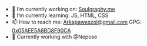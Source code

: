 - 🔭 I’m currently working on: [Soulgraphy.me](https://soulgraphy.me)
- 🌱 I’m currently learning: JS, HTML, CSS
- 📫 How to reach me: [Arkapaweszol@gmail.com](mailto:arkapaweszol@gmail.com) GPG: [0x05AEE5A6BD8F90CA](KEY.asc)
- 💼 Currently working with @Nepose
